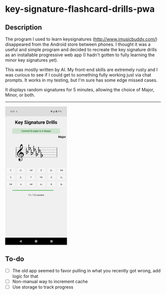 # key-signature-flashcard-drills-pwa
## Description

The program I used to learn keysignatures (http://www.imusicbuddy.com/) disappeared from the Android store between phones.
I thought it was a useful and simple program and decided to recreate the key signature drills as an installable
progressive web app (I hadn't gotten to fully learning the minor key signatures yet).

This was mostly written by AI. My front-end skills are extremely rusty and I was curious to see if I could get to something fully working
just via chat prompts. It works in my testing, but I'm sure has some edge missed cases.

It displays random signatures for 5 minutes, allowing the choice of Major, Minor, or both.

---

<img src="docs/screenshot.png" width="200" >

## To-do

- [ ] The old app seemed to favor pulling in what you recently got wrong, add logic for that
- [ ] Non-manual way to increment cache
- [ ] Use storage to track progress
